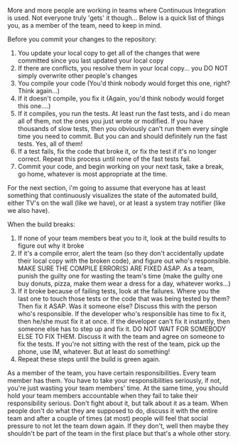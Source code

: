 More and more people are working in teams where Continuous Integration is used.  Not everyone truly 'gets' it though... Below is a quick list of things you, as a member of the team, need to keep in mind.

Before you commit your changes to the repository:

<ol>
	<li>You update your local copy to get all of the changes that were committed since you last updated your local copy</li>
	<li>If there are conflicts, you resolve them in your local copy... you DO NOT simply overwrite other people's changes</li>
	<li>You compile your code (You'd think nobody would forget this one, right? Think again...)</li>
	<li>If it doesn't compile, you fix it (Again, you'd think nobody would forget this one....)</li>
	<li>If it compiles, you run the tests.  At least run the fast tests, and i do mean all of them, not the ones you just wrote or modified.  If you have thousands of slow tests, then you obviously can't run them every single time you need to commit.  But you can and should definitely run the fast tests. Yes, all of them!</li>
	<li>If a test fails, fix the code that broke it, or fix the test if it's no longer correct.  Repeat this process until none of the fast tests fail.</li>
	<li>Commit your code, and begin working on your next task, take a break, go home, whatever is most appropriate at the time.</li>
</ol>

For the next section, i'm going to assume that everyone has at least something that continuously visualizes the state of the automated build, either TV's on the wall (like we have), or at least a system tray notifier (like we also have).

When the build breaks:

<ol>
	<li>If none of your team members beat you to it, look at the build results to figure out why it broke</li>
	<li>If it's a compile error, alert the team (so they don't accidentally update their local copy with the broken code), and figure out who's responsible.  MAKE SURE THE COMPILE ERROR(S) ARE FIXED ASAP.  As a team, punish the guilty one for wasting the team's time (make the guilty one buy donuts, pizza, make them wear a dress for a day, whatever works...)</li>
	<li>If it broke because of failing tests, look at the failures.  Where you the last one to touch those tests or the code that was being tested by them? Then fix it ASAP.  Was it someone else?  Discuss this with the person who's responsible.  If the developer who's responsible has time to fix it, then he/she must fix it at once.  If the developer can't fix it instantly, then someone else has to step up and fix it.  DO NOT WAIT FOR SOMEBODY ELSE TO FIX THEM.  Discuss it with the team and agree on someone to fix the tests.  If you're not sitting with the rest of the team, pick up the phone, use IM, whatever.  But at least do something!</li>
	<li>Repeat these steps until the build is green again.</li>
</ol>

As a member of the team, you have certain responsibilities.  Every team member has them.  You have to take your responsibilities seriously, if not, you're just wasting your team members' time.  At the same time, you should hold your team members accountable when they fail to take their responsibility serious.  Don't fight about it, but talk about it as a team.  When people don't do what they are supposed to do, discuss it with the entire team and after a couple of times (at most) people will feel that social pressure to not let the team down again.  If they don't, well then maybe they shouldn't be part of the team in the first place but that's a whole other story. 
